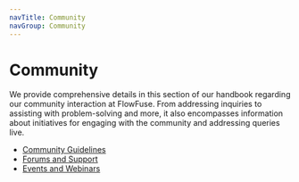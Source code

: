 ```yaml
---
navTitle: Community 
navGroup: Community
---
```


# Community

We provide comprehensive details in this section of our handbook regarding our community interaction at FlowFuse. From addressing inquiries to assisting with problem-solving and more, it also encompasses information about initiatives for engaging with the community and addressing queries live.

- [Community Guidelines](./community-guidelines/)
- [Forums and Support](./forums-and-support/)
- [Events and Webinars](./event-and-webinars/)
